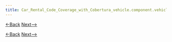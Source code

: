 ```yaml
---
title: Car_Rental_Code_Coverage_with_Cobertura_vehicle.component.vehicle
---
```

[<-Back]({{_site.pagesurl}}/Car_Rental_Code_Coverage_with_Cobertura_vehicle.validation)  [Next-->]({{_site.pagesurl}}/Car_Rental_Code_Coverage_with_Cobertura_vehicle.component.vehicletype)


[<-Back]({{_site.pagesurl}}/Car_Rental_Code_Coverage_with_Cobertura_vehicle.validation)  [Next-->]({{_site.pagesurl}}/Car_Rental_Code_Coverage_with_Cobertura_vehicle.component.vehicletype)
